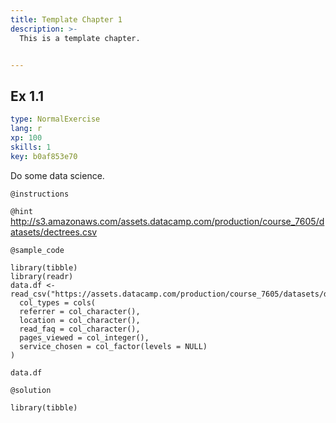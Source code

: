 ```yaml
---
title: Template Chapter 1
description: >-
  This is a template chapter.


---
```

## Ex 1.1

```yaml
type: NormalExercise
lang: r
xp: 100
skills: 1
key: b0af853e70
```

Do some data science.

`@instructions`


`@hint`
http://s3.amazonaws.com/assets.datacamp.com/production/course_7605/datasets/dectrees.csv


`@sample_code`
```{r}
library(tibble)
library(readr)
data.df <- read_csv("https://assets.datacamp.com/production/course_7605/datasets/dectrees.csv",
  col_types = cols(
  referrer = col_character(),
  location = col_character(),
  read_faq = col_character(),
  pages_viewed = col_integer(),
  service_chosen = col_factor(levels = NULL)
)
                    
data.df
```
`@solution`
```{r}
library(tibble)
```





